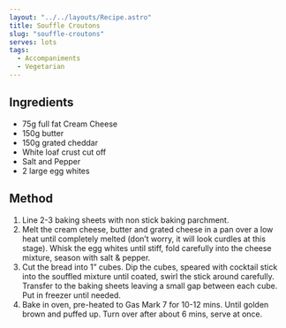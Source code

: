 ```yaml
---
layout: "../../layouts/Recipe.astro"
title: Souffle Croutons
slug: "souffle-croutons"
serves: lots
tags:
  - Accompaniments
  - Vegetarian
---
```


## Ingredients

- 75g full fat Cream Cheese
- 150g butter
- 150g grated cheddar
- White loaf crust cut off
- Salt and Pepper
- 2 large egg whites

## Method

1. Line 2-3 baking sheets with non stick baking parchment.
1. Melt the cream cheese, butter and grated cheese in a pan over a low heat until completely melted (don’t worry, it will look curdles at this stage). Whisk the egg whites until stiff, fold carefully into the cheese mixture, season with salt & pepper.
1. Cut the bread into 1” cubes. Dip the cubes, speared with cocktail stick into the souffled mixture until coated, swirl the stick around carefully. Transfer to the baking sheets leaving a small gap between each cube. Put in freezer until needed.
1. Bake in oven, pre-heated to Gas Mark 7 for 10-12 mins. Until golden brown and puffed up. Turn over after about 6 mins, serve at once.